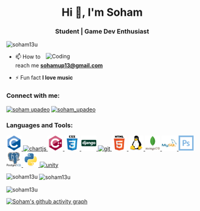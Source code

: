 <h1 align="center">Hi 👋, I'm Soham</h1>
<h3 align="center">Student | Game Dev Enthusiast</h3>

<p align="left"> <img src="https://komarev.com/ghpvc/?username=soham13u&label=Profile%20views&color=0e75b6&style=flat" alt="soham13u" /> </p>



<img align="right" alt="Coding" width="400" src="https://i.pinimg.com/originals/42/36/d0/4236d00b6df31c5c1dab3566fa61ff3c.gif">

- 📫 How to reach me **sohamup13@gmail.com**

- ⚡ Fun fact **I love music**

<h3 align="left">Connect with me:</h3>
<p align="left">
<a href="https://www.linkedin.com/in/soham-upadeo-7984921a4/" target="blank"><img align="center" src="https://raw.githubusercontent.com/rahuldkjain/github-profile-readme-generator/master/src/images/icons/Social/linked-in-alt.svg" alt="soham upadeo" height="30" width="40" /></a>
<a href="https://www.hackerrank.com/soham_upadeo" target="blank"><img align="center" src="https://raw.githubusercontent.com/rahuldkjain/github-profile-readme-generator/master/src/images/icons/Social/hackerrank.svg" alt="soham_upadeo" height="30" width="40" /></a>
</p>

<h3 align="left">Languages and Tools:</h3>
<p align="left"> <a href="https://www.cprogramming.com/" target="_blank"> <img src="https://raw.githubusercontent.com/devicons/devicon/master/icons/c/c-original.svg" alt="c" width="40" height="40"/> </a> <a href="https://www.chartjs.org" target="_blank"> <img src="https://www.chartjs.org/media/logo-title.svg" alt="chartjs" width="40" height="40"/> </a> <a href="https://www.w3schools.com/cpp/" target="_blank"> <img src="https://raw.githubusercontent.com/devicons/devicon/master/icons/cplusplus/cplusplus-original.svg" alt="cplusplus" width="40" height="40"/> </a> <a href="https://www.w3schools.com/css/" target="_blank"> <img src="https://raw.githubusercontent.com/devicons/devicon/master/icons/css3/css3-original-wordmark.svg" alt="css3" width="40" height="40"/> </a> <a href="https://www.djangoproject.com/" target="_blank"> <img src="https://raw.githubusercontent.com/devicons/devicon/master/icons/django/django-original.svg" alt="django" width="40" height="40"/> </a> <a href="https://git-scm.com/" target="_blank"> <img src="https://www.vectorlogo.zone/logos/git-scm/git-scm-icon.svg" alt="git" width="40" height="40"/> </a> <a href="https://www.w3.org/html/" target="_blank"> <img src="https://raw.githubusercontent.com/devicons/devicon/master/icons/html5/html5-original-wordmark.svg" alt="html5" width="40" height="40"/> </a> <a href="https://www.linux.org/" target="_blank"> <img src="https://raw.githubusercontent.com/devicons/devicon/master/icons/linux/linux-original.svg" alt="linux" width="40" height="40"/> </a> <a href="https://www.mongodb.com/" target="_blank"> <img src="https://raw.githubusercontent.com/devicons/devicon/master/icons/mongodb/mongodb-original-wordmark.svg" alt="mongodb" width="40" height="40"/> </a> <a href="https://www.mysql.com/" target="_blank"> <img src="https://raw.githubusercontent.com/devicons/devicon/master/icons/mysql/mysql-original-wordmark.svg" alt="mysql" width="40" height="40"/> </a> <a href="https://www.photoshop.com/en" target="_blank"> <img src="https://raw.githubusercontent.com/devicons/devicon/master/icons/photoshop/photoshop-line.svg" alt="photoshop" width="40" height="40"/> </a> <a href="https://www.postgresql.org" target="_blank"> <img src="https://raw.githubusercontent.com/devicons/devicon/master/icons/postgresql/postgresql-original-wordmark.svg" alt="postgresql" width="40" height="40"/> </a> <a href="https://www.python.org" target="_blank"> <img src="https://raw.githubusercontent.com/devicons/devicon/master/icons/python/python-original.svg" alt="python" width="40" height="40"/> </a> <a href="https://unity.com/" target="_blank"> <img src="https://www.vectorlogo.zone/logos/unity3d/unity3d-icon.svg" alt="unity" width="40" height="40"/> </a> </p>

<p><img align="left" src="https://github-readme-stats.vercel.app/api/top-langs?username=soham13u&show_icons=true&locale=en&layout=compact&theme=tokyonight" alt="soham13u" /></p>

<p>&nbsp;<img align="center" src="https://github-readme-stats.vercel.app/api?username=soham13u&show_icons=true&locale=en&theme=tokyonight" alt="soham13u" /></p>

<p><img align="center" src="https://github-readme-streak-stats.herokuapp.com/?user=soham13u&theme=dracula" alt="soham13u" /></p>

[![Soham's github activity graph](https://activity-graph.herokuapp.com/graph?username=Soham13U&theme=github)](https://github.com/Soham13U/github-readme-activity-graph)
